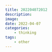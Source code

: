 ```yaml
---
title: 202204072012
description:  
image:
date: 2022-04-07
categories:
    - thinking
tags:
    - other
---
```

